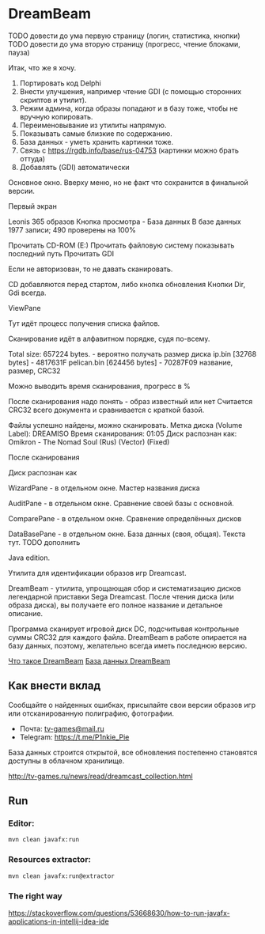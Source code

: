 DreamBeam
=========

TODO довести до ума первую страницу (логин, статистика, кнопки)
TODO довести до ума вторую страницу (прогресс, чтение блоками, пауза)


Итак, что же я хочу.
1. Портировать код Delphi
2. Внести улучшения, например чтение GDI (с помощью сторонних скриптов и утилит).
3. Режим админа, когда образы попадают и в базу тоже, чтобы не вручную копировать.
4. Переименовывание из утилиты напрямую.
5. Показывать самые близкие по содержанию.
6. База данных - уметь хранить картинки тоже.
7. Связь с https://rgdb.info/base/rus-04753 (картинки можно брать оттуда)
8. Добавлять (GDI) автоматически 

Основное окно.
Вверху меню, но не факт что сохранится в финальной версии.

Первый экран

Leonis
365 образов
Кнопка просмотра - База данных
В базе данных 1977 записи; 490 проверены на 100%


Прочитать CD-ROM (E:)
Прочитать файловую систему      показывать последний путь
Прочитать GDI 

Если не авторизован, то не давать сканировать.

CD добавляются перед стартом, либо кнопка обновления
Кнопки Dir, Gdi всегда.


ViewPane

Тут идёт процесс получения списка файлов.

Сканирование идёт в алфавитном порядке, судя по-всему.

Total size: 657224 bytes. - вероятно получать размер диска
ip.bin [32768 bytes] - 4817631F
pelican.bin [624456 bytes] - 70287F09
название, размер, CRC32

Можно выводить время сканирования, прогресс в %

После сканирования надо понять - образ известный или нет
Считается CRC32 всего документа и сравнивается с краткой базой.

Файлы успешно найдены, можно сканировать.
Метка диска (Volume Label): DREAMISO
Время сканирования: 01:05
Диск распознан как: Omikron - The Nomad Soul (Rus) (Vector) (Fixed)

После сканирования

Диск распознан как



WizardPane - в отдельном окне.
Мастер названия диска

AuditPane - в отдельном окне.
Сравнение своей базы с основной.

ComparePane - в отдельном окне.
Сравнение определённых дисков

DataBasePane - в отдельном окне.
База данных (своя, общая). Текста тут.
TODO дополнить



Java edition.

Утилита для идентификации образов игр Dreamcast.

DreamBeam - утилита, упрощающая сбор и систематизацию дисков легендарной приставки Sega Dreamcast. После чтения диска (или образа диска), вы получаете его полное название и детальное описание.

Программа сканирует игровой диск DC, подсчитывая контрольные суммы CRC32 для каждого файла.
DreamBeam в работе опирается на базу данных, поэтому, желательно всегда иметь последнюю версию.

[Что такое DreamBeam](http://tv-games.ru/pages/Projects/DreamBeam.html)
[База данных DreamBeam](https://github.com/LeonisX/dreambeam-base)


Как внести вклад
----------------

Сообщайте о найденных ошибках, присылайте свои версии образов игр или отсканированную полиграфию, фотографии.

- Почта: tv-games@mail.ru
- Telegram: https://t.me/P1nkie_Pie

База данных строится открытой, все обновления постепенно становятся доступны в облачном хранилище.

http://tv-games.ru/news/read/dreamcast_collection.html


Run
---

### Editor:

    mvn clean javafx:run

### Resources extractor:

    mvn clean javafx:run@extractor

### The right way

https://stackoverflow.com/questions/53668630/how-to-run-javafx-applications-in-intellij-idea-ide
